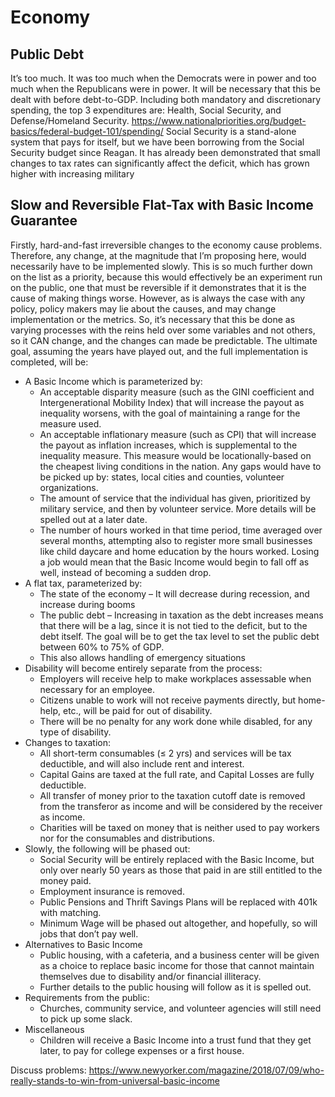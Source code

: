 # Economy

## Public Debt
It’s too much. It was too much when the Democrats were in power and too much when the Republicans were in power. It will be necessary that this be dealt with before debt-to-GDP. Including both mandatory and discretionary spending, the top 3 expenditures are: Health, Social Security, and Defense/Homeland Security.
https://www.nationalpriorities.org/budget-basics/federal-budget-101/spending/
Social Security is a stand-alone system that pays for itself, but we have been borrowing from the Social Security budget since Reagan.
It has already been demonstrated that small changes to tax rates can significantly affect the deficit, which has grown higher with increasing military 

[comment]: # (Can we tie Social Security to Stock Markeet???)

[comment]: # (Government can hold no more than 10% of any company, but must buy up if holding less than 5%. Government takeover of any company)

[comment]: # (Instead of taxing businesses, can we buy up stocks in them as silent partners? Can we buy foreign stocks to prevent power?)

## Slow and Reversible Flat-Tax with Basic Income Guarantee
Firstly, hard-and-fast irreversible changes to the economy cause problems. Therefore, any change, at the magnitude that I’m proposing here, would necessarily have to be implemented slowly.
This is so much further down on the list as a priority, because this would effectively be an experiment run on the public, one that must be reversible if it demonstrates that it is the cause of making things worse. However, as is always the case with any policy, policy makers may lie about the causes, and may change implementation or the metrics.
So, it’s necessary that this be done as varying processes with the reins held over some variables and not others, so it CAN change, and the changes can made be predictable. The ultimate goal, assuming the years have played out, and the full implementation is completed, will be:
* A Basic Income which is parameterized by:
    * An acceptable disparity measure (such as the GINI coefficient and Intergenerational Mobility Index) that will increase the payout as inequality worsens, with the goal of maintaining a range for the measure used.
    * An acceptable inflationary measure (such as CPI) that will increase the payout as inflation increases, which is supplemental to the inequality measure. This measure would be locationally-based on the cheapest living conditions in the nation. Any gaps would have to be picked up by: states, local cities and counties, volunteer organizations.
    * The amount of service that the individual has given, prioritized by military service, and then by volunteer service. More details will be spelled out at a later date.
    * The number of hours worked in that time period, time averaged over several months, attempting also to register more small businesses like child daycare and home education by the hours worked. Losing a job would mean that the Basic Income would begin to fall off as well, instead of becoming a sudden drop.
*	A flat tax, parameterized by:
    * The state of the economy – It will decrease during recession, and increase during booms
    * The public debt – Increasing in taxation as the debt increases means that there will be a lag, since it is not tied to the deficit, but to the debt itself. The goal will be to get the tax level to set the public debt between 60% to 75% of GDP.
    * This also allows handling of emergency situations
*	Disability will become entirely separate from the process:
    * Employers will receive help to make workplaces assessable when necessary for an employee.
    * Citizens unable to work will not receive payments directly, but home-help, etc., will be paid for out of disability.
    * There will be no penalty for any work done while disabled, for any type of disability.
*	Changes to taxation:
    * All short-term consumables (≤ 2 yrs) and services will be tax deductible, and will also include rent and interest.
    * Capital Gains are taxed at the full rate, and Capital Losses are fully deductible.
    * All transfer of money prior to the taxation cutoff date is removed from the transferor as income and will be considered by the receiver as income.
    * Charities will be taxed on money that is neither used to pay workers nor for the consumables and distributions.
* Slowly, the following will be phased out:
    * Social Security will be entirely replaced with the Basic Income, but only over nearly 50 years as those that paid in are still entitled to the money paid. 
    * Employment insurance is removed.
    * Public Pensions and Thrift Savings Plans will be replaced with 401k with matching.
    * Minimum Wage will be phased out altogether, and hopefully, so will jobs that don’t pay well.
* Alternatives to Basic Income
    * Public housing, with a cafeteria, and a business center will be given as a choice to replace basic income for those that cannot maintain themselves due to disability and/or financial illiteracy.
    * Further details to the public housing will follow as it is spelled out.
* Requirements from the public:
    * Churches, community service, and volunteer agencies will still need to pick up some slack.
* Miscellaneous
    * Children will receive a Basic Income into a trust fund that they get later, to pay for college expenses or a first house.

Discuss problems: https://www.newyorker.com/magazine/2018/07/09/who-really-stands-to-win-from-universal-basic-income

